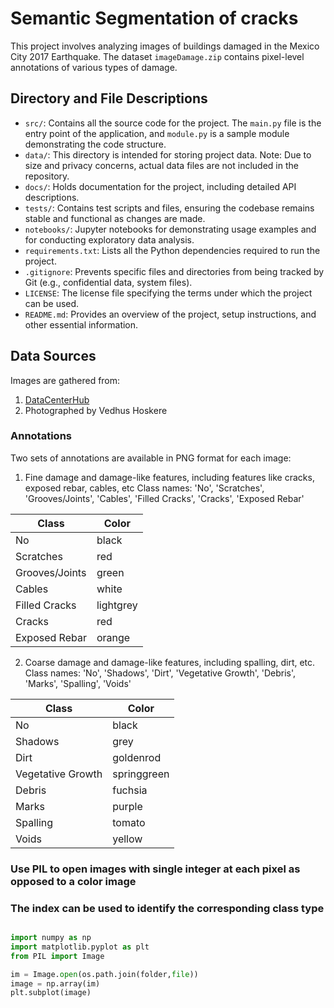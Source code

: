 # Semantic Segmentation of cracks
This project involves analyzing images of buildings damaged in the Mexico City 2017 Earthquake. The dataset `imageDamage.zip` contains pixel-level annotations of various types of damage.


## Directory and File Descriptions

- `src/`: Contains all the source code for the project. The `main.py` file is the entry point of the application, and `module.py` is a sample module demonstrating the code structure.
- `data/`: This directory is intended for storing project data. Note: Due to size and privacy concerns, actual data files are not included in the repository.
- `docs/`: Holds documentation for the project, including detailed API descriptions.
- `tests/`: Contains test scripts and files, ensuring the codebase remains stable and functional as changes are made.
- `notebooks/`: Jupyter notebooks for demonstrating usage examples and for conducting exploratory data analysis.
- `requirements.txt`: Lists all the Python dependencies required to run the project.
- `.gitignore`: Prevents specific files and directories from being tracked by Git (e.g., confidential data, system files).
- `LICENSE`: The license file specifying the terms under which the project can be used.
- `README.md`: Provides an overview of the project, setup instructions, and other essential information.

## Data Sources
Images are gathered from:
1. [DataCenterHub](https://datacenterhub.org/resources/14746)
2. Photographed by Vedhus Hoskere

### Annotations
Two sets of annotations are available in PNG format for each image:

1. Fine damage and damage-like features, including features like cracks, exposed rebar, cables, etc
            Class names: 'No', 'Scratches', 'Grooves/Joints', 'Cables', 'Filled Cracks', 'Cracks', 'Exposed Rebar'

| Class                | Color      |
|----------------------|------------|
| No                   | black      |
| Scratches            | red        |
| Grooves/Joints       | green      |
| Cables               | white      |
| Filled Cracks        | lightgrey  |  |
| Cracks               | red        |
| Exposed Rebar        | orange     |


2. Coarse damage and damage-like features, including spalling, dirt, etc.
            Class names: 'No', 'Shadows', 'Dirt', 'Vegetative Growth', 'Debris', 'Marks', 'Spalling', 'Voids'

| Class                | Color      |
|----------------------|------------|
| No                   | black      |
| Shadows              | grey       |
| Dirt                 | goldenrod  |
| Vegetative Growth    | springgreen|
| Debris               | fuchsia    |
| Marks                | purple     |
| Spalling             | tomato     |
| Voids                | yellow     |

###  Use PIL to open images with single integer at each pixel as opposed to a color image ###
###  The index can be used to identify the corresponding class type 

```python

import numpy as np
import matplotlib.pyplot as plt
from PIL import Image

im = Image.open(os.path.join(folder,file))
image = np.array(im)
plt.subplot(image)

